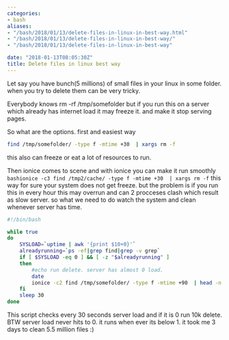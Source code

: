 ```yaml
---
categories:
- bash
aliases:
- "/bash/2018/01/13/delete-files-in-linux-in-best-way.html"
- "/bash/2018/01/13/delete-files-in-linux-in-best-way/"
- "/bash/2018/01/13/delete-files-in-linux-in-best-way"

date: "2018-01-13T08:05:30Z"
title: Delete files in linux best way
---
```

Let say you have bunch(5 millions) of small files in your linux in some folder. when you try to delete them can be very tricky.

Everybody knows rm -rf /tmp/somefolder but if you run this on a server which already has internet load it may freeze it. and make it stop serving pages.

So what are the options. first and easiest way 
```bash
find /tmp/somefolder/ -type f -mtime +30  | xargs rm -f
```
this also can freeze or eat a lot of resources to run.

Then ionice comes to scene and with ionice you can make it run smoothly 
```bashionice -c3 find /tmp2/cache/ -type f -mtime +30  | xargs rm -f```
this way for sure your system does not get freeze. but the problem is if you run this in every hour this may overrun and can 2 procceses clash which result as slow server. so what we need to do watch the system and clean whenever server has time.

```bash
#!/bin/bash

while true
do
    SYSLOAD=`uptime | awk '{print $10+0}'`
    alreadyrunning=`ps -ef|grep find|grep -v grep`
    if [ $SYSLOAD -eq 0 ] && [ -z "$alreadyrunning" ]
    then
        #echo run delete. server has almost 0 load.
        date
        ionice -c2 find /tmp/somefolder/ -type f -mtime +90  | head -n 10000 |xargs -rd '\n' rm -f
    fi
    sleep 30
done
```

This script checks every 30 seconds server load and if it is 0 run 10k delete. BTW server load never hits to 0. it runs when ever its below 1. it took me 3 days to clean 5.5 million files :) 